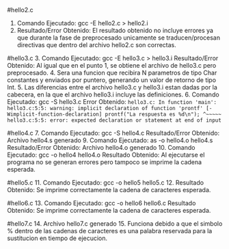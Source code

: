 #hello2.c
1. Comando Ejecutado: gcc -E hello2.c > hello2.i
2. Resultado/Error Obtenido: El resultado obtenido no incluye errores ya que durante la fase de preprocesado unicamente se traducen/procesan directivas que dentro del archivo hello2.c son correctas.

#hello3.c
3. Comando Ejecutado: gcc -E hello3.c > hello3.i
Resultado/Error Obtenido: Al igual que en el punto 1, se obtiene el archivo de hello3.c pero preprocesado.
4. Sera una funcion que recibira N parametros de tipo Char constantes y enviados por puntero, generando un valor de retorno de tipo Int.
5. Las diferencias entre el archivo hello3.c y hello3.i estan dadas por la cabecera, en la que el archivo hello3.i incluye las definiciones.
6. Comando Ejecutado: gcc -S hello3.c
   Error Obtenido: 
   `hello3.c: In function 'main':
    hello3.c:5:5: warning: implicit declaration of function 'prontf' [-Wimplicit-function-declaration]
        prontf("La respuesta es %d\n");
        ^~~~~~
    hello3.c:5:5: error: expected declaration or statement at end of input`

#hello4.c
7. Comando Ejecutado: gcc -S hello4.c
   Resultado/Error Obtenido: Archivo hello4.s generado
9. Comando Ejecutado: as -o hello4.o hello4.s
   Resultado/Error Obtenido: Archivo hello4.o generado
10. Comando Ejecutado: gcc -o hello4 hello4.o
    Resultado Obtenido: Al ejecutarse el programa no se generan errores pero tampoco se imprime la cadena esperada.

#hello5.c
11. Comando Ejecutado: gcc -o hello5 hello5.c
12. Resultado Obtenido: Se imprime correctamente la cadena de caracteres esperada.

#hello6.c
13. Comando Ejecutado: gcc -o hello6 hello6.c
    Resultado Obtenido: Se imprime correctamente la cadena de caracteres esperada.

#hello7.c
14. Archivo hello7.c generado
15. Funciona debido a que el simbolo % dentro de las cadenas de caracteres es una palabra reservada para la sustitucion en tiempo de ejecucion. 
